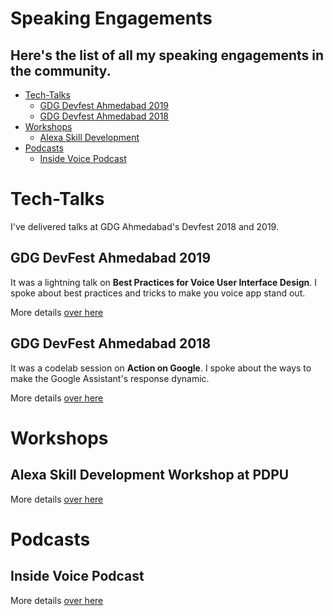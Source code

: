 # Speaking Engagements

## Here's the list of all my speaking engagements in the community.

- [Tech-Talks](#tech-talks)
  - [GDG Devfest Ahmedabad 2019](#devfestAhm19)
  - [GDG Devfest Ahmedabad 2018](#devfestAhm18)
- [Workshops](#Workshops)
  - [Alexa Skill Development](#alexaAtPDPU)
- [Podcasts](#Podcasts)
  - [Inside Voice Podcast](#insideVoice)

# Tech-Talks

I've delivered talks at GDG Ahmedabad's Devfest 2018 and 2019.

## GDG DevFest Ahmedabad 2019

It was a lightning talk on **Best Practices for Voice User Interface Design**. I spoke about best practices and tricks to make you voice app stand out.

More details [over here](./Tech-Talks/DevFest-Ahmedabad-2019/README.md)

## GDG DevFest Ahmedabad 2018

It was a codelab session on **Action on Google**. I spoke about the ways to make the Google Assistant's response dynamic.

More details [over here](./Tech-Talks/DevFest-Ahmedabad-2018/README.md)


# Workshops

## Alexa Skill Development Workshop at PDPU

More details [over here](./Workshops/Alexa-Workshop-at-PDPU/README.md)

# Podcasts

## Inside Voice Podcast

More details [over here](./Podcasts/Inside-Voice-Podcast/README.md)
